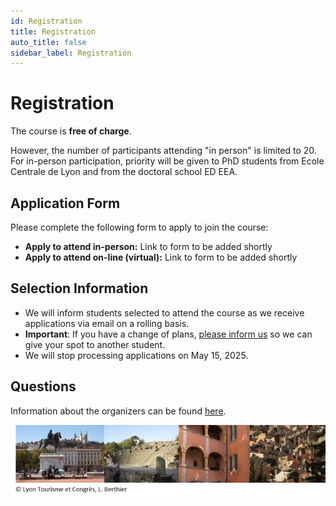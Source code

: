 ```yaml
---
id: Registration
title: Registration
auto_title: false
sidebar_label: Registration
---
```


# Registration

The course is **free of charge**.

However, the number of participants attending "in person" is limited to 20. For in-person participation, priority will be given to PhD students from Ecole Centrale de Lyon and from the doctoral school ED EEA.

## Application Form
Please complete the following form to apply to join the course:
- **Apply to attend in-person:** Link to form to be added shortly
- **Apply to attend on-line (virtual):** Link to form to be added shortly

## Selection Information
- We will inform students selected to attend the course as we receive applications via email on a rolling basis.
- **Important**: If you have a change of plans, [please inform us](./07_Contact-and-Info.md) so we can give your spot to another student.
- We will stop processing applications on May 15, 2025.

## Questions
Information about the organizers can be found [here](./05_Registration.md).


<img src="./assets/footer.jpg" width=600>